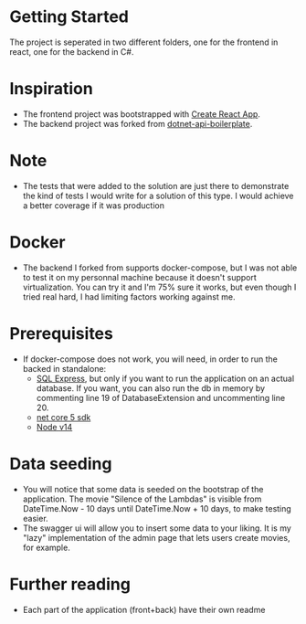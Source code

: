 # Getting Started

The project is seperated in two different folders, one for the frontend in react, one for the backend in C#.

# Inspiration

- The frontend project was bootstrapped with [Create React App](https://github.com/facebook/create-react-app).
- The backend project was forked from [dotnet-api-boilerplate](https://github.com/yanpitangui/dotnet-api-boilerplate).

# Note

- The tests that were added to the solution are just there to demonstrate the kind of tests I would write for a solution of this type. I would achieve a better coverage if it was production

# Docker

- The backend I forked from supports docker-compose, but I was not able to test it on my personnal machine because it doesn't support virtualization.
  You can try it and I'm 75% sure it works, but even though I tried real hard, I had limiting factors working against me.

# Prerequisites

- If docker-compose does not work, you will need, in order to run the backed in standalone:
  - [SQL Express](https://go.microsoft.com/fwlink/?linkid=866658), but only if you want to run the application on an actual database. If you want, you can also run the db in memory by commenting line 19 of DatabaseExtension and uncommenting line 20.
  - [net core 5 sdk](https://dotnet.microsoft.com/download/dotnet/5.0)
  - [Node v14](https://nodejs.org/dist/v14.17.6/node-v14.17.6-x64.msi)

# Data seeding

- You will notice that some data is seeded on the bootstrap of the application. The movie "Silence of the Lambdas" is visible from DateTime.Now - 10 days until DateTime.Now + 10 days, to make testing easier.
- The swagger ui will allow you to insert some data to your liking. It is my "lazy" implementation of the admin page that lets users create movies, for example.

# Further reading

- Each part of the application (front+back) have their own readme
